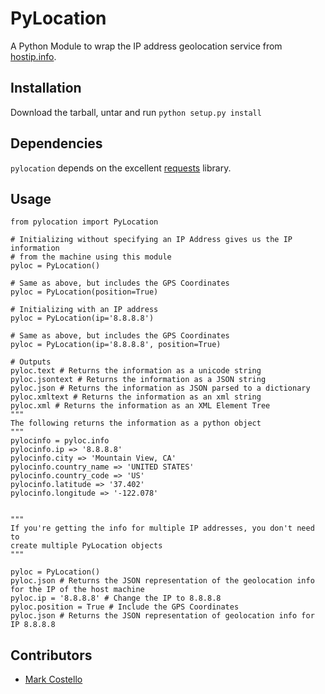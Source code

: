 PyLocation
========

A Python Module to wrap the IP address geolocation service from [hostip.info](http://www.hostip.info).


## Installation
Download the tarball, untar and run `python setup.py install`

## Dependencies
`pylocation` depends on the excellent [requests](https://github.com/kennethreitz/requests) library.

## Usage

    from pylocation import PyLocation

    # Initializing without specifying an IP Address gives us the IP information
    # from the machine using this module
    pyloc = PyLocation()

    # Same as above, but includes the GPS Coordinates
    pyloc = PyLocation(position=True)

    # Initializing with an IP address
    pyloc = PyLocation(ip='8.8.8.8')

    # Same as above, but includes the GPS Coordinates
    pyloc = PyLocation(ip='8.8.8.8', position=True)

    # Outputs
    pyloc.text # Returns the information as a unicode string
    pyloc.jsontext # Returns the information as a JSON string
    pyloc.json # Returns the information as JSON parsed to a dictionary
    pyloc.xmltext # Returns the information as an xml string
    pyloc.xml # Returns the information as an XML Element Tree
    """
    The following returns the information as a python object
    """
    pylocinfo = pyloc.info
    pylocinfo.ip => '8.8.8.8'
    pylocinfo.city => 'Mountain View, CA'
    pylocinfo.country_name => 'UNITED STATES'
    pylocinfo.country_code => 'US'
    pylocinfo.latitude => '37.402'
    pylocinfo.longitude => '-122.078'


    """
    If you're getting the info for multiple IP addresses, you don't need to
    create multiple PyLocation objects
    """

    pyloc = PyLocation()
    pyloc.json # Returns the JSON representation of the geolocation info for the IP of the host machine
    pyloc.ip = '8.8.8.8' # Change the IP to 8.8.8.8
    pyloc.position = True # Include the GPS Coordinates
    pyloc.json # Returns the JSON representation of geolocation info for IP 8.8.8.8

## Contributors
 * [Mark Costello](http://github.com/mcos)
